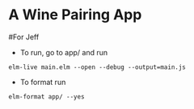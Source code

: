 # A Wine Pairing App

#For Jeff
 - To run, go to app/ and run
 ```
 elm-live main.elm --open --debug --output=main.js
 ```

 - To format run
 ```
 elm-format app/ --yes
 ```